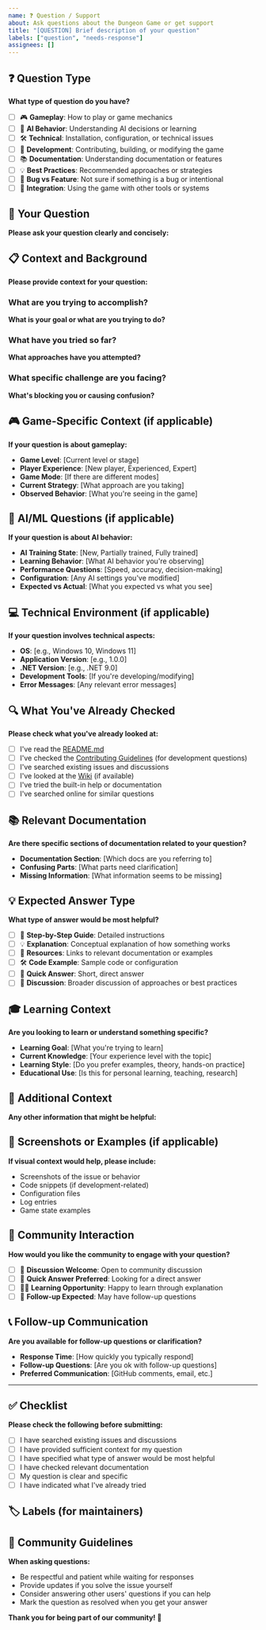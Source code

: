 ```yaml
---
name: ❓ Question / Support
about: Ask questions about the Dungeon Game or get support
title: "[QUESTION] Brief description of your question"
labels: ["question", "needs-response"]
assignees: []
---
```


## ❓ Question Type
**What type of question do you have?**
- [ ] 🎮 **Gameplay**: How to play or game mechanics
- [ ] 🤖 **AI Behavior**: Understanding AI decisions or learning
- [ ] 🛠️ **Technical**: Installation, configuration, or technical issues
- [ ] 🔧 **Development**: Contributing, building, or modifying the game
- [ ] 📚 **Documentation**: Understanding documentation or features
- [ ] 💡 **Best Practices**: Recommended approaches or strategies
- [ ] 🐛 **Bug vs Feature**: Not sure if something is a bug or intentional
- [ ] 🔄 **Integration**: Using the game with other tools or systems

## 🎯 Your Question
**Please ask your question clearly and concisely:**

## 📋 Context and Background
**Please provide context for your question:**

### What are you trying to accomplish?
**What is your goal or what are you trying to do?**

### What have you tried so far?
**What approaches have you attempted?**

### What specific challenge are you facing?
**What's blocking you or causing confusion?**

## 🎮 Game-Specific Context (if applicable)
**If your question is about gameplay:**
- **Game Level**: [Current level or stage]
- **Player Experience**: [New player, Experienced, Expert]
- **Game Mode**: [If there are different modes]
- **Current Strategy**: [What approach are you taking]
- **Observed Behavior**: [What you're seeing in the game]

## 🤖 AI/ML Questions (if applicable)
**If your question is about AI behavior:**
- **AI Training State**: [New, Partially trained, Fully trained]
- **Learning Behavior**: [What AI behavior you're observing]
- **Performance Questions**: [Speed, accuracy, decision-making]
- **Configuration**: [Any AI settings you've modified]
- **Expected vs Actual**: [What you expected vs what you see]

## 💻 Technical Environment (if applicable)
**If your question involves technical aspects:**
- **OS**: [e.g., Windows 10, Windows 11]
- **Application Version**: [e.g., 1.0.0]
- **.NET Version**: [e.g., .NET 9.0]
- **Development Tools**: [If you're developing/modifying]
- **Error Messages**: [Any relevant error messages]

## 🔍 What You've Already Checked
**Please check what you've already looked at:**
- [ ] I've read the [README.md](../README.md)
- [ ] I've checked the [Contributing Guidelines](../CONTRIBUTING.md) (for development questions)
- [ ] I've searched existing issues and discussions
- [ ] I've looked at the [Wiki](../../wiki) (if available)
- [ ] I've tried the built-in help or documentation
- [ ] I've searched online for similar questions

## 📚 Relevant Documentation
**Are there specific sections of documentation related to your question?**
- **Documentation Section**: [Which docs are you referring to]
- **Confusing Parts**: [What parts need clarification]
- **Missing Information**: [What information seems to be missing]

## 💡 Expected Answer Type
**What type of answer would be most helpful?**
- [ ] 📝 **Step-by-Step Guide**: Detailed instructions
- [ ] 💡 **Explanation**: Conceptual explanation of how something works
- [ ] 🔗 **Resources**: Links to relevant documentation or examples
- [ ] 🛠️ **Code Example**: Sample code or configuration
- [ ] 🎯 **Quick Answer**: Short, direct answer
- [ ] 🤝 **Discussion**: Broader discussion of approaches or best practices

## 🎓 Learning Context
**Are you looking to learn or understand something specific?**
- **Learning Goal**: [What you're trying to learn]
- **Current Knowledge**: [Your experience level with the topic]
- **Learning Style**: [Do you prefer examples, theory, hands-on practice]
- **Educational Use**: [Is this for personal learning, teaching, research]

## 🌟 Additional Context
**Any other information that might be helpful:**

## 📱 Screenshots or Examples (if applicable)
**If visual context would help, please include:**
- Screenshots of the issue or behavior
- Code snippets (if development-related)
- Configuration files
- Log entries
- Game state examples

## 🤝 Community Interaction
**How would you like the community to engage with your question?**
- [ ] 💬 **Discussion Welcome**: Open to community discussion
- [ ] 🎯 **Quick Answer Preferred**: Looking for a direct answer
- [ ] 🧑‍🏫 **Learning Opportunity**: Happy to learn through explanation
- [ ] 🔄 **Follow-up Expected**: May have follow-up questions

## 📞 Follow-up Communication
**Are you available for follow-up questions or clarification?**
- **Response Time**: [How quickly you typically respond]
- **Follow-up Questions**: [Are you ok with follow-up questions]
- **Preferred Communication**: [GitHub comments, email, etc.]

---

## ✅ Checklist
**Please check the following before submitting:**
- [ ] I have searched existing issues and discussions
- [ ] I have provided sufficient context for my question
- [ ] I have specified what type of answer would be most helpful
- [ ] I have checked relevant documentation
- [ ] My question is clear and specific
- [ ] I have indicated what I've already tried

## 🏷️ Labels (for maintainers)
<!-- 
Maintainers: Please add appropriate labels:
- question (automatic)
- needs-response (automatic)
- area/gameplay, area/ai, area/technical, area/development
- complexity/beginner, complexity/intermediate, complexity/advanced
- documentation (if documentation-related)
- good-first-issue (if suitable for new contributors to answer)
-->

## 🤝 Community Guidelines
**When asking questions:**
- Be respectful and patient while waiting for responses
- Provide updates if you solve the issue yourself
- Consider answering other users' questions if you can help
- Mark the question as resolved when you get your answer

**Thank you for being part of our community! 🙏**
